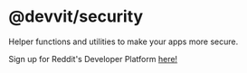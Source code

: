 # @devvit/security

Helper functions and utilities to make your apps more secure.

Sign up for Reddit's Developer Platform [here!](https://developers.reddit.com)
